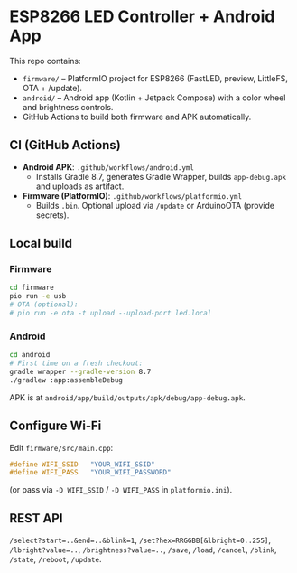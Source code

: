 
# ESP8266 LED Controller + Android App

This repo contains:
- `firmware/` – PlatformIO project for ESP8266 (FastLED, preview, LittleFS, OTA + /update).
- `android/` – Android app (Kotlin + Jetpack Compose) with a color wheel and brightness controls.
- GitHub Actions to build both firmware and APK automatically.

## CI (GitHub Actions)

- **Android APK**: `.github/workflows/android.yml`
  - Installs Gradle 8.7, generates Gradle Wrapper, builds `app-debug.apk` and uploads as artifact.
- **Firmware (PlatformIO)**: `.github/workflows/platformio.yml`
  - Builds `.bin`. Optional upload via `/update` or ArduinoOTA (provide secrets).

## Local build

### Firmware
```bash
cd firmware
pio run -e usb
# OTA (optional):
# pio run -e ota -t upload --upload-port led.local
```

### Android
```bash
cd android
# First time on a fresh checkout:
gradle wrapper --gradle-version 8.7
./gradlew :app:assembleDebug
```
APK is at `android/app/build/outputs/apk/debug/app-debug.apk`.

## Configure Wi‑Fi
Edit `firmware/src/main.cpp`:
```cpp
#define WIFI_SSID   "YOUR_WIFI_SSID"
#define WIFI_PASS   "YOUR_WIFI_PASSWORD"
```
(or pass via `-D WIFI_SSID` / `-D WIFI_PASS` in `platformio.ini`).

## REST API
`/select?start=..&end=..&blink=1`, `/set?hex=RRGGBB[&lbright=0..255]`, `/lbright?value=..`, `/brightness?value=..`, `/save`, `/load`, `/cancel`, `/blink`, `/state`, `/reboot`, `/update`.
